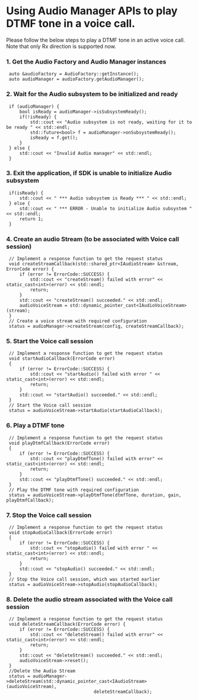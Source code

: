 # Using Audio Manager APIs to play DTMF tone in a voice call.

Please follow the below steps to play a DTMF tone in an active voice call. Note that only Rx direction is supported now.

### 1. Get the Audio Factory and Audio Manager instances ###
   ~~~~~~{.cpp}
    auto &audioFactory = AudioFactory::getInstance();
    auto audioManager = audioFactory.getAudioManager();
   ~~~~~~

### 2. Wait for the Audio subsystem to be initialized and ready ###
   ~~~~~~{.cpp}
    if (audioManager) {
        bool isReady = audioManager->isSubsystemReady();
        if(!isReady) {
            std::cout << "Audio subsystem is not ready, waiting for it to be ready " << std::endl;
            std::future<bool> f = audioManager->onSubsystemReady();
            isReady = f.get();
        }
    } else {
        std::cout << "Invalid Audio manager" << std::endl;
    }
   ~~~~~~

### 3. Exit the application, if SDK is unable to initialize Audio subsystem ###
   ~~~~~~{.cpp}
    if(isReady) {
        std::cout << " *** Audio subsystem is Ready *** " << std::endl;
    } else {
        std::cout << " *** ERROR - Unable to initialize Audio subsystem " << std::endl;
        return 1;
    }
   ~~~~~~

### 4. Create an audio Stream (to be associated with Voice call session)  ###
   ~~~~~~{.cpp}
    // Implement a response function to get the request status
    void createStreamCallback(std::shared_ptr<IAudioStream> &stream, ErrorCode error) {
        if (error != ErrorCode::SUCCESS) {
            std::cout << "createStream() failed with error" << static_cast<int>(error) << std::endl;
            return;
        }
        std::cout << "createStream() succeeded." << std::endl;
        audioVoiceStream = std::dynamic_pointer_cast<IAudioVoiceStream>(stream);
    }
    // Create a voice stream with required configuration
    status = audioManager->createStream(config, createStreamCallback);
   ~~~~~~

### 5. Start the Voice call session ###
   ~~~~~~{.cpp}
    // Implement a response function to get the request status
    void startAudioCallback(ErrorCode error)
    {
        if (error != ErrorCode::SUCCESS) {
            std::cout << "startAudio() failed with error " << static_cast<int>(error) << std::endl;
            return;
        }
        std::cout << "startAudio() succeeded." << std::endl;
    }
    // Start the Voice call session
    status = audioVoiceStream->startAudio(startAudioCallback);
   ~~~~~~

### 6. Play a DTMF tone ###
   ~~~~~~{.cpp}
    // Implement a response function to get the request status
    void playDtmfCallback(ErrorCode error)
    {
        if (error != ErrorCode::SUCCESS) {
            std::cout << "playDtmfTone() failed with error" << static_cast<int>(error) << std::endl;
            return;
        }
        std::cout << "playDtmfTone() succeeded." << std::endl;
    }
    // Play the DTMF tone with required configuration
    status = audioVoiceStream->playDtmfTone(dtmfTone, duration, gain, playDtmfCallback);
   ~~~~~~

### 7. Stop the Voice call session ###
   ~~~~~~{.cpp}
    // Implement a response function to get the request status
    void stopAudioCallback(ErrorCode error)
    {
        if (error != ErrorCode::SUCCESS) {
            std::cout << "stopAudio() failed with error " << static_cast<int>(error) << std::endl;
            return;
        }
        std::cout << "stopAudio() succeeded." << std::endl;
    }
    // Stop the Voice call session, which was started earlier
    status = audioVoiceStream->stopAudio(stopAudioCallback);
   ~~~~~~

### 8. Delete the audio stream associated with the Voice call session ###
   ~~~~~~{.cpp}
    // Implement a response function to get the request status
    void deleteStreamCallback(ErrorCode error) {
        if (error != ErrorCode::SUCCESS) {
            std::cout << "deleteStream() failed with error" << static_cast<int>(error) << std::endl;
            return;
        }
        std::cout << "deleteStream() succeeded." << std::endl;
        audioVoiceStream->reset();
    }
    //Delete the Audio Stream
    status = audioManager->deleteStream(std::dynamic_pointer_cast<IAudioStream>(audioVoiceStream),
                                    deleteStreamCallback);
   ~~~~~~
